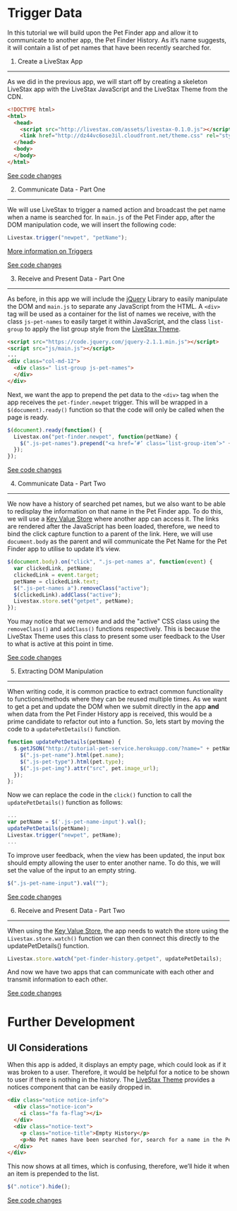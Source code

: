Trigger Data
===

In this tutorial we will build upon the Pet Finder app and allow it to communicate
to another app, the Pet Finder History. As it’s name suggests, it will contain a
list of pet names that have been recently searched for.

1. Create a LiveStax App
---

As we did in the previous app, we will start off by creating a skeleton LiveStax
app with the LiveStax JavaScript and the LiveStax Theme from the CDN.

```html
<!DOCTYPE html>
<html>
  <head>
    <script src="http://livestax.com/assets/livestax-0.1.0.js"></script>
    <link href="http://dz44vc6ose3il.cloudfront.net/theme.css" rel="stylesheet" type="text/css" media="all">
  </head>
  <body>
  </body>
</html>
```

[See code changes](https://github.com/livestax/tutorial-pet-finder-history/commit/372e570736044976fc041389e5e3c8df4c01e2f5)

2. Communicate Data - Part One
---

We will use LiveStax to trigger a named action and broadcast the pet name when
a name is searched for. In `main.js` of the Pet Finder app, after the DOM
manipulation code, we will insert the following code:

```javascript
Livestax.trigger("newpet", "petName");
```

[More information on Triggers](https://github.com/livestax/docs#trigger)

[See code changes](https://github.com/livestax/tutorial-pet-finder/commit/136046591087b3312cded431e46fe6e3289a7cfe)

3. Receive and Present Data - Part One
---

As before, in this app we will include the [jQuery](http://www.jquery.com) Library to easily manipulate
the DOM and `main.js` to separate any JavaScript from the HTML. A `<div>` tag
will be used as a container for the list of names we receive, with the
class `js-pet-names` to easily target it within JavaScript, and the class
`list-group` to apply the list group style from the
[LiveStax Theme](http://livestax.github.io/theme).

```html
<script src="https://code.jquery.com/jquery-2.1.1.min.js"></script>
<script src="js/main.js"></script>
...
<div class="col-md-12">
  <div class=" list-group js-pet-names">
  </div>
</div>
```

Next, we want the app to prepend the pet data to the `<div>` tag when the app
receives the `pet-finder.newpet` trigger. This will be wrapped in a
`$(document).ready()` function so that the code will only be called when the
page is ready.

```javascript
$(document).ready(function() {
  Livestax.on("pet-finder.newpet", function(petName) {
    $(".js-pet-names").prepend("<a href=’#’ class=’list-group-item’>" + petName + "</a>");
  });
});
```

[See code changes](https://github.com/livestax/tutorial-pet-finder-history/commit/4c1b19d305ac92027d4a48c5fd1379f87162adef)

4. Communicate Data - Part Two
---

We now have a history of searched pet names, but we also want to be able to
redisplay the information on that name in the Pet Finder app. To do this, we
will use a [Key Value Store](https://github.com/livestax/docs#key-value-store)
where another app can access it. The links are rendered after the JavaScript has
been loaded, therefore, we need to bind the click capture function to a parent
of the link. Here, we will use `document.body` as the parent and will communicate
the Pet Name for the Pet Finder app to utilise to update it’s view.

```javascript
$(document.body).on("click", ".js-pet-names a", function(event) {
  var clickedLink, petName;
  clickedLink = event.target;
  petName = clickedLink.text;
  $(".js-pet-names a").removeClass("active");
  $(clickedLink).addClass("active");
  Livestax.store.set("getpet", petName);
});
```

You may notice that we remove and add the "active" CSS class using the `removeClass()` and
`addClass()` functions respectively. This is because the LiveStax Theme uses this class to
present some user feedback to the User to what is active at this point in time.

[See code changes](https://github.com/livestax/tutorial-pet-finder-history/commit/df7816cdaf89d4a4c737d00ea2074bf1403d1b2e)

5. Extracting DOM Manipulation
---

When writing code, it is common practice to extract common functionality to
functions/methods where they can be reused multiple times. As we want to get a pet and
update the DOM when we submit directly in the app **and** when data from the Pet Finder
History app is received, this would be a prime candidate to refactor out into a function.
So, lets start by moving the code to a `updatePetDetails()` function.

```javascript
function updatePetDetails(petName) {
  $.getJSON("http://tutorial-pet-service.herokuapp.com/?name=" + petName, function(pet) {
    $(".js-pet-name").html(pet.name);
    $(".js-pet-type").html(pet.type);
    $(".js-pet-img").attr("src", pet.image_url);
  });
};
```

Now we can replace the code in the `click()` function to call the `updatePetDetails()` function as follows:

```javascript
...
var petName = $('.js-pet-name-input').val();
updatePetDetails(petName);
Livestax.trigger("newpet", petName);
...
```
To improve user feedback, when the view has been updated, the input box should empty allowing the user
to enter another name. To do this, we will set the value of the input to an empty string.

```javascript
$(".js-pet-name-input").val("");
```

[See code changes](https://github.com/livestax/tutorial-pet-finder/commit/7ff06d952bf3501cf191f99d2ea31ee4297b8840)

6. Receive and Present Data - Part Two
---

When using the [Key Value Store](https://github.com/livestax/docs#key-value-store), the app needs to
watch the store using the `Livestax.store.watch()` function we can then connect this directly to the
updatePetDetails() function.

```javascript
Livestax.store.watch("pet-finder-history.getpet", updatePetDetails);
```

And now we have two apps that can communicate with each other and transmit information to each other.

[See code changes](https://github.com/livestax/tutorial-pet-finder/commit/1de72ba53291d6cb78b1cb1f171d5638fc6a4cc6)

Further Development
===

UI Considerations
---

When this app is added, it displays an empty page, which could look as if it was broken to a
user. Therefore, it would be helpful for a notice to be shown to user if there is nothing in
the history. The [LiveStax Theme](http://livestax.github.io/theme/) provides a notices component
that can be easily dropped in.

```html
<div class="notice notice-info">
  <div class="notice-icon">
    <i class="fa fa-flag"></i>
  </div>
  <div class="notice-text">
    <p class="notice-title">Empty History</p>
    <p>No Pet names have been searched for, search for a name in the Pet Finder App to create a History.</p>
  </div>
</div>
```

This now shows at all times, which is confusing, therefore, we’ll hide it when an item is prepended to the list.

```javascript
$(".notice").hide();
```

[See code changes](https://github.com/livestax/tutorial-pet-finder-history/commit/df7840d4ebbf737deb9a8c8404bb39eb09f34fdb)
